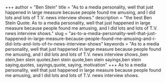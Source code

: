 +++
author = "Ben Stein"
title = "As to a media personality, well that just happened in large measure because people found me amusing, and I did lots and lots of T.V. news interview shows."
description = "the best Ben Stein Quote: As to a media personality, well that just happened in large measure because people found me amusing, and I did lots and lots of T.V. news interview shows."
slug = "as-to-a-media-personality-well-that-just-happened-in-large-measure-because-people-found-me-amusing-and-i-did-lots-and-lots-of-tv-news-interview-shows"
keywords = "As to a media personality, well that just happened in large measure because people found me amusing, and I did lots and lots of T.V. news interview shows.,ben stein,ben stein quotes,ben stein quote,ben stein sayings,ben stein saying,quotes, sayings,quote, saying, motivation"
+++
As to a media personality, well that just happened in large measure because people found me amusing, and I did lots and lots of T.V. news interview shows.
